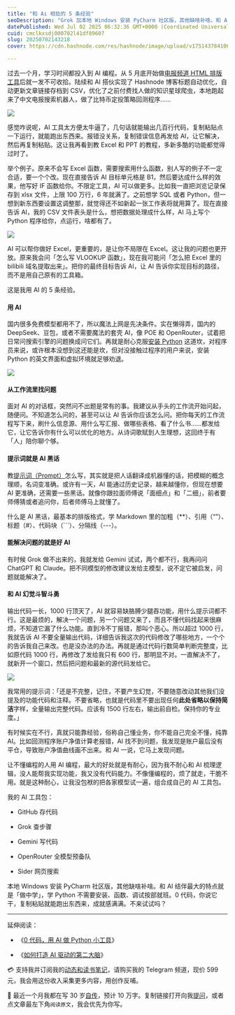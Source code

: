 ```yaml
---
title: "和 Ai 相处的 5 条经验"
seoDescription: "Grok 加本地 Windows 安装 PyCharm 社区版，其他缺啥补啥。和 AI 结伴最大的特点就是「做中学」，学 Python 不需要安装、函数、调试按部就班。0 代码，你说它干，复制粘贴就能跑出东西来，成就感满满。"
datePublished: Wed Jul 02 2025 06:32:36 GMT+0000 (Coordinated Universal Time)
cuid: cmclkxsdj000702l41df89607
slug: 20250702143218
cover: https://cdn.hashnode.com/res/hashnode/image/upload/v1751437841063/eb42db95-e88e-4453-a981-6130db9f5ce8.jpeg

---
```


过去一个月，学习时间都投入到 AI 编程。从 5 月底开始做[电报频道 HTML 排版工具](https://github.com/CaiGeen/telegram_html)后就一发不可收拾。陆续和 AI 搭伙实现了 Hashnode 博客标题自动优化，自动更新文章链接存档到 CSV，优化了之前付费找人做的知识星球爬虫，本地跑起来了中文电报搜索机器人，做了比特币定投策略回测程序……

![](https://cdn.hashnode.com/res/hashnode/image/upload/v1751437853285/daf01b37-7877-4208-9d25-3b4d867911b4.jpeg)

感觉咋说呢，AI 工具太方便太牛逼了，几句话就能输出几百行代码，复制粘贴点一下运行，就能跑出东西来。报错没关系，复制错误信息再发给 AI，让它解决，然后再复制粘贴。这让我再看到教 Excel 和 PPT 的教程，多新多酷的功能都觉得过时了。

举个例子。原来不会写 Excel 函数，需要搜索用什么函数，别人写的例子不一定合适，要一个个改。现在直接告诉 AI 目标单元格是 B1，然后要达成什么样的效果，他写好 IF 函数给你。不限定工具，AI 可以做更多。比如我一直把浏览记录保存到 xlsx 文件，上限 100 万行，6 年就满了。之前想学 SQL 或者 Python，但一想到新东西要设置这调整那，就觉得还不如新起一张工作表将就用算了。现在直接告诉 AI，我的 CSV 文件表头是什么，想把数据处理成什么样，AI 马上写个 Python 程序给你，点运行，啥都有了。

![](https://cdn.hashnode.com/res/hashnode/image/upload/v1751437859868/ef3fc970-e558-423b-ab8f-56fed7c28a6d.jpeg)

AI 可以帮你做好 Excel，更重要的，是让你不局限在 Excel。这让我的问题也更开放。原来我会问「怎么写 VLOOKUP 函数」，现在我可能问「怎么把 Excel 里的 bilibili 域名提取出来」。把你的最终目标告诉 AI，让 AI 告诉你实现目标的路径，而不是用自己原有的工具箱。

这是我用 AI 的 5 条经验。

#### 用 AI

国内很多免费模型都用不了，所以魔法上网是先决条件。实在懒得弄，国内的 DeepSeek、豆包，或者不需要魔法的套壳 AI，像 POE 和 OpenRouter，试着把日常问搜索引擎的问题换成问它们。再就是耐心克服[安装 Python](https://search.bilibili.com/all?keyword=python%E5%AE%89%E8%A3%85) 这道坎，对程序员来说，或许根本没想到这还能是坎，但对没接触过程序的用户来说，安装 Python 的英文界面和虚拟环境就足够劝退。

![](https://cdn.hashnode.com/res/hashnode/image/upload/v1751437897176/0d828b35-2dd7-4190-afe2-83f366a8db62.png)

#### 从工作流里找问题

面对 AI 的对话框，突然问不出题是常有的事。我建议从手头的工作流开始问起，随便问。不知道怎么问的，甚至可以让 AI 告诉你应该怎么问。把你每天的工作流程写下来，刷什么信息源、用什么写汇报、做哪些表格、看了什么书……都发给它，让它告诉你有什么可以优化的地方。从诗词歌赋到人生理想，这回终于有「人」陪你聊个够。

#### 提示词就是 AI 黑话

教[提示词（Prompt）](https://prompts.chat/)怎么写，其实就是把人话翻译成机器懂的话，把模糊的概念理顺，名词变准确。或许有一天，AI 能通过历史记录，越来越懂你，但现在想要 AI 更准确，还需要一些黑话。就像你跟拉面师傅说「面细点」和「二细」，前者要师傅猜或者追问你，后者师傅马上就懂了。

什么是 AI 黑话，最基本的排版格式，学 Markdown 里的加粗（\*\*）、引用（“”）、标题（#）、代码块（\`\`\`）、分隔线（---）。

#### 能解决问题的就是好 AI

有时候 Grok 做不出来的，我就发给 Gemini 试试，两个都不行，我再问问 ChatGPT 和 Claude。把不同模型的修改建议发给主模型，说不定它被启发，问题就能解决了。

#### 和 AI 幻觉斗智斗勇

输出代码一长，1000 行顶天了，AI 就容易缺胳膊少腿吞功能，用什么提示词都不行。这是最烦的，解决一个问题，另一个问题又来了，而且不懂代码找起来很麻烦，不知道它漏了什么功能。直到冷不丁报错，那叫个恶心。所以超过 1000 行，我就告诉 AI 不要全量输出代码，详细告诉我这次的代码修改了哪些地方，一个个的告诉我自己来改。也是没办法的办法。再就是通过代码行数简单判断完整度，比如原代码 1000 行，再修改了发给我只有 600 行，那明显不对。一直解决不了，就新开一个窗口，然后把问题和最新的源代码发给它。

![](https://cdn.hashnode.com/res/hashnode/image/upload/v1751437877619/222902bc-9d20-498d-bdba-08343392b283.png)

我常用的提示词：「还是不完整，记住，不要产生幻觉，不要随意改动其他我们没提及的功能代码和注释。不要省略，也就是代码里不要出现任何**此处省略以保持简洁**字样，全量输出完整代码。应该有 1500 行左右，输出前自检。保持你的专业度。」

有时候实在不行，真就只能靠经验，俗称自己懂业务，你不能自己完全不懂，纯靠 AI。比如回测程序账户净值计算老报错，AI 找不到问题，我发现是账户最后没有平仓，导致账户净值曲线画不出来。和 AI 一说，它马上发现问题。

让不懂编程的人用 AI 编程，最大的好处就是有耐心，因为我不耐心和 AI 梳理逻辑，没人能帮我实现功能，我又没有代码能力。不像懂编程的，烦了就走，干脆不用。就是这种耐心，让我没包袱的把各家模型试一遍，组合成自己的 AI 工具包。

我的 AI 工具包：

* GitHub 存代码
    
* Grok 查步骤
    
* Gemini 写代码
    
* OpenRouter 全模型预备队
    
* Sider 网页搜索
    

本地 Windows 安装 PyCharm 社区版，其他缺啥补啥。和 AI 结伴最大的特点就是「做中学」，学 Python 不需要安装、函数、调试按部就班。0 代码，你说它干，复制粘贴就能跑出东西来，成就感满满。不来试试吗？

---

延伸阅读：

* 《[0 代码，用 AI 做 Python 小工具](https://mp.weixin.qq.com/s/d79_AdX4IF4v7Ho2_E84yw)》
    
* 《[如何打造 AI 驱动的第二大脑](https://mp.weixin.qq.com/s/WKGXxlabl1BPUfQVIWE0hQ)》
    

💳 支持我并订阅我的[动态和读书笔记](https://mp.weixin.qq.com/s/u9sg3KBe9k3L3oOUZcRd5w)，请购买我的 Telegram 频道，现价 599 元，我会用这份收入采集更多内容，用创作反哺。

📖 最近一个月我都在写 30 岁[自传](https://mp.weixin.qq.com/s?__biz=MzI3MzU5MDA1OQ==&mid=2247488741&idx=1&sn=3aca11b2f15bcb82156b45c8a69ae937&chksm=eb21a6a1dc562fb7bbf6242bc1a68995eba7b560a49627ac031e129b33aa29a624896186a2a3#rd)，预计 10 万字。复制链接打开向我[提问](https://wj.qq.com/s2/15897499/4fe9/)，或者点文章最左下角`阅读原文`，我会优先为你写。